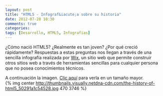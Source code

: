 ```yaml
---
layout: post
title: "HTML5 - Infograf&iacute;a sobre su historia"
date: 2012-07-28 10:30
comments: true
categories: 
tags: [Desarrollo, HTML5, Infografias]
---
```


¿Cómo nació HTML5? ¿Realmente es tan joven? ¿Por qué creció rápidamente? Respuestas a estas preguntas nos llegan a través de una sencilla infografía realizada por [Wix](http://wix.com/), un sitio web que permite construir otros sitios web a través de herramientas sencillas para cualquier persona que no posea conocimientos técnicos.

A continuación la imagen. [Clic aquí](http://thumbnails.visually.netdna-cdn.com/the-history-of-html5_50291a1c54528.jpg) para verla en un tamaño mayor.
<br>
{% img center http://thumbnails.visually.netdna-cdn.com/the-history-of-html5_50291a1c54528.jpg 470 3746 %}